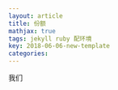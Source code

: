 ```yaml
---
layout: article
title: 份额
mathjax: true
tags: jekyll ruby 配环境
key: 2018-06-06-new-template
categories: 
---
```



<!--more-->


我们